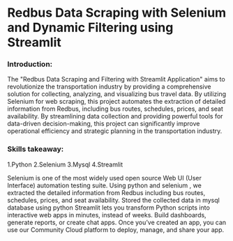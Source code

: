 # Redbus Data Scraping with Selenium and Dynamic Filtering using Streamlit

### Introduction:
The "Redbus Data Scraping and Filtering with Streamlit Application" aims to revolutionize the transportation industry by providing a comprehensive solution for collecting, analyzing, and visualizing bus travel data. By utilizing Selenium for web scraping, this project automates the extraction of detailed information from Redbus, including bus routes, schedules, prices, and seat availability. By streamlining data collection and providing powerful tools for data-driven decision-making, this project can significantly improve operational efficiency and strategic planning in the transportation industry.

### Skills takeaway:
1.Python
2.Selenium
3.Mysql
4.Streamlit

Selenium is one of the most widely used open source Web UI (User Interface) automation testing suite.
Using python and selenium , we extracted the detailed information from Redbus including bus routes, schedules, prices, and seat availability.
Stored the collected data in mysql database using python
Streamlit lets you transform Python scripts into interactive web apps in minutes, instead of weeks. Build dashboards, generate reports, or create chat apps. Once you’ve created an app, you can use our Community Cloud platform to deploy, manage, and share your app.








